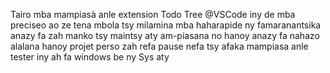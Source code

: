 Tairo mba mampiasà anle extension Todo Tree @VSCode iny de mba preciseo ao ze tena mbola tsy milamina mba haharapide ny famaranantsika anazy fa zah manko tsy maintsy aty am-piasana no hanoy anazy fa nahazo alalana hanoy projet perso zah refa pause nefa tsy afaka mampiasa anle tester iny ah fa windows be ny Sys aty
